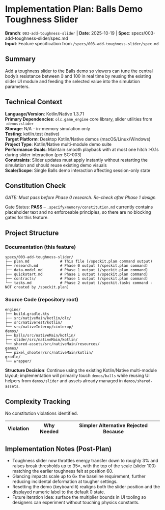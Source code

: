 # Implementation Plan: Balls Demo Toughness Slider

**Branch**: `003-add-toughness-slider` | **Date**: 2025-10-19 | **Spec**: specs/003-add-toughness-slider/spec.md  
**Input**: Feature specification from `/specs/003-add-toughness-slider/spec.md`

## Summary

Add a toughness slider to the Balls demo so viewers can tune the central body’s resistance between 0 and 100 in real
time by reusing the existing slider UI module and feeding the selected value into the simulation parameters.

## Technical Context

**Language/Version**: Kotlin/Native 1.3.71  
**Primary Dependencies**: `olc.game_engine` core library, slider utilities from `:demos:slider`  
**Storage**: N/A – in-memory simulation only  
**Testing**: kotlin.test (native)  
**Target Platform**: Desktop Kotlin/Native demos (macOS/Linux/Windows)  
**Project Type**: Kotlin/Native multi-module demo suite  
**Performance Goals**: Maintain smooth playback with at most one hitch >0.1s during slider interaction (per SC-003)  
**Constraints**: Slider updates must apply instantly without restarting the simulation and should reuse existing demo
visuals  
**Scale/Scope**: Single Balls demo interaction affecting session-only state

## Constitution Check

*GATE: Must pass before Phase 0 research. Re-check after Phase 1 design.*

Gate Status: **PASS** – `.specify/memory/constitution.md` currently contains placeholder text and no enforceable
principles, so there are no blocking gates for this feature.

## Project Structure

### Documentation (this feature)

```
specs/003-add-toughness-slider/
├── plan.md              # This file (/speckit.plan command output)
├── research.md          # Phase 0 output (/speckit.plan command)
├── data-model.md        # Phase 1 output (/speckit.plan command)
├── quickstart.md        # Phase 1 output (/speckit.plan command)
├── contracts/           # Phase 1 output (/speckit.plan command)
└── tasks.md             # Phase 2 output (/speckit.tasks command - NOT created by /speckit.plan)
```

### Source Code (repository root)

```
engine/
├── build.gradle.kts
├── src/nativeMain/kotlin/olc/
├── src/nativeTest/kotlin/
└── src/nativeInterop/cinterop/
demos/
├── balls/src/nativeMain/kotlin/
├── slider/src/nativeMain/kotlin/
└── shared-assets/src/nativeMain/resources/
games/
└── pixel_shooter/src/nativeMain/kotlin/
gradle/
└── wrapper/
```

**Structure Decision**: Continue using the existing Kotlin/Native multi-module layout; implementation will primarily
touch `demos/balls` while reusing UI helpers from `demos/slider` and assets already managed in `demos/shared-assets`.

## Complexity Tracking

No constitution violations identified.

| Violation | Why Needed | Simpler Alternative Rejected Because |
|-----------|------------|--------------------------------------|

## Implementation Notes (Post-Plan)

- Toughness slider now throttles energy transfer down to roughly 3% and raises break thresholds up to 35×, with the top
  of the scale (slider 100) matching the earlier toughness felt at position 60.
- Glancing impacts scale up to 6× the baseline requirement, further reducing incidental deformation at tougher settings.
- Resetting the demo (keyboard `R`) realigns both the slider position and the displayed numeric label to the default 0
  state.
- Future iteration idea: surface the multiplier bounds in UI tooling so designers can experiment without touching
  physics constants.
